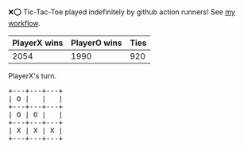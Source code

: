 :x::o: Tic-Tac-Toe played indefinitely by github action runners! See [my workflow](.github/workflows/play.yaml).

|PlayerX wins|PlayerO wins|Ties|
|-|-|-|
|2054|1990|920|

PlayerX's turn.

<pre>
+---+---+---+
| O |   |   |
+---+---+---+
| O | O |   |
+---+---+---+
| X | X | X |
+---+---+---+
</pre>